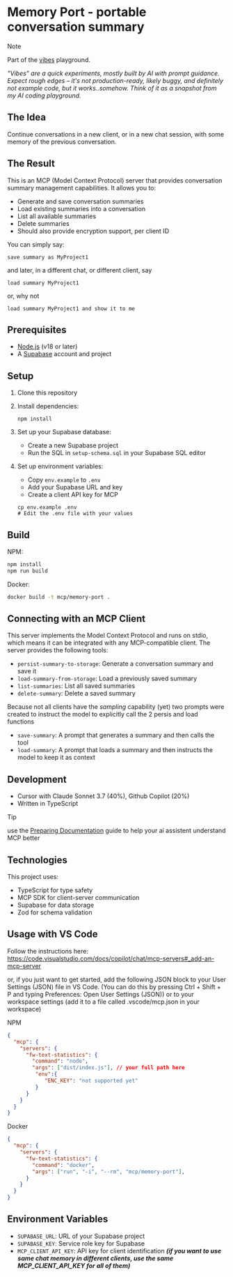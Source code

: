 # Memory Port - portable conversation summary 

> [!NOTE] 
> Part of the [vibes](https://github.com/vibes) playground.
>
> *"Vibes" are a quick experiments, mostly built by AI with prompt guidance. Expect rough edges – it's not production-ready, likely buggy, and definitely not example code, but it works..somehow. Think of it as a snapshot from my AI coding playground.*

## The Idea
Continue conversations in a new client, or in a new chat session, with some memory of the previous conversation.

## The Result
This is an MCP (Model Context Protocol) server that provides conversation summary management capabilities. It allows you to:

- Generate and save conversation summaries
- Load existing summaries into a conversation
- List all available summaries
- Delete summaries
- Should also provide encryption support, per client ID

You can simply say:

```
save summary as MyProject1
```

and later, in a different chat, or different client, say

```
load summary MyProject1
```

or, why not

```
load summary MyProject1 and show it to me
```



## Prerequisites

- [Node.js](https://nodejs.org/) (v18 or later)
- A [Supabase](https://supabase.com/) account and project

## Setup

1. Clone this repository
2. Install dependencies:
   ```
   npm install
   ```
3. Set up your Supabase database:
   - Create a new Supabase project
   - Run the SQL in `setup-schema.sql` in your Supabase SQL editor

4. Set up environment variables:
   - Copy `env.example` to `.env`
   - Add your Supabase URL and key
   - Create a client API key for MCP

   ```
   cp env.example .env
   # Edit the .env file with your values
   ```


## Build

NPM:

```bash
npm install
npm run build
```

Docker:

```bash
docker build -t mcp/memory-port .
```


## Connecting with an MCP Client

This server implements the Model Context Protocol and runs on stdio, which means it can be integrated with any MCP-compatible client. The server provides the following tools:

- `persist-summary-to-storage`: Generate a conversation summary and save it
- `load-summary-from-storage`: Load a previously saved summary
- `list-summaries`: List all saved summaries
- `delete-summary`: Delete a saved summary

Because not all clients have the *sampling* capability (yet) two prompts were created to instruct the model to explicitly call the 2 persis and load functions
- `save-summary`: A prompt that generates a summary and then calls the tool 
- `load-summary`: A prompt that loads a summary and then instructs the model to keep it as context

## Development

- Cursor with Claude Sonnet 3.7 (40%), Github Copilot (20%)
- Written in TypeScript

> [!TIP]
> use the [Preparing Documentation](https://modelcontextprotocol.io/tutorials/building-mcp-with-llms#preparing-the-documentation) guide to help your ai assistent understand MCP better

## Technologies

This project uses:
- TypeScript for type safety
- MCP SDK for client-server communication
- Supabase for data storage
- Zod for schema validation


## Usage with VS Code

Follow the instructions here: https://code.visualstudio.com/docs/copilot/chat/mcp-servers#_add-an-mcp-server 

or, if you just want to get started, add the following JSON block to your User Settings (JSON) file in VS Code. (You can do this by pressing Ctrl + Shift + P and typing Preferences: Open User Settings (JSON)) or to your workspace settings (add it to a file called .vscode/mcp.json in your workspace)


NPM

```json
{
  "mcp": {
    "servers": {
      "fw-text-statistics": {
        "command": "node",
        "args": ["dist/index.js"], // your full path here
         "env":{
            "ENC_KEY": "not supported yet"
         }
      }
    }
  }
}
```

Docker

```json
{
  "mcp": {
    "servers": {
      "fw-text-statistics": {
        "command": "docker",
        "args": ["run", "-i", "--rm", "mcp/memory-port"],
      }
    }
  }
}
```


## Environment Variables

- `SUPABASE_URL`: URL of your Supabase project
- `SUPABASE_KEY`: Service role key for Supabase
- `MCP_CLIENT_API_KEY`: API key for client identification ***(if you want to use same chat memory in different clients, use the same MCP_CLIENT_API_KEY for all of them)***
